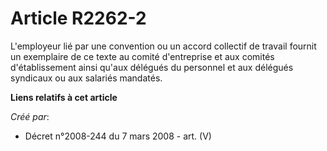 # Article R2262-2

L'employeur lié par une convention ou un accord collectif de travail fournit un exemplaire de ce texte au comité d'entreprise
et aux comités d'établissement ainsi qu'aux délégués du personnel et aux délégués syndicaux ou aux salariés mandatés.

**Liens relatifs à cet article**

_Créé par_:

  - Décret n°2008-244 du 7 mars 2008 - art. (V)
